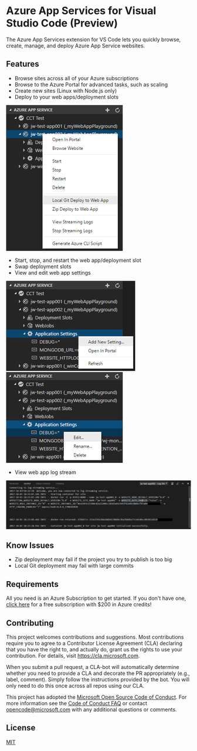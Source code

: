 # Azure App Services for Visual Studio Code (Preview)
The Azure App Services extension for VS Code lets you quickly browse, create, manage, and deploy Azure App Service websites.

## Features

* Browse sites across all of your Azure subscriptions
* Browse to the Azure Portal for advanced tasks, such as scaling
* Create new sites (Linux with Node.js only)
* Deploy to your web apps/deployment slots

![Deploy to Web App](resources/WebApp_Deploy.png)
* Start, stop, and restart the web app/deployment slot
* Swap deployment slots
* View and edit web app settings

![Add App Settings](resources/ApplicationSettings_Add.png)
![Edit App Settings](resources/ApplicationSettings_Edit.png)
* View web app log stream

![Web App Log Stream](resources/WebApp_LogStream.png)

## Know Issues

* Zip deployment may fail if the project you try to publish is too big
* Local Git deployment may fail with large commits

## Requirements

All you need is an Azure Subscription to get started. If you don't have one, [click here](https://azure.microsoft.com/en-us/free/) for a free subscription with $200 in Azure credits!

## Contributing

This project welcomes contributions and suggestions.  Most contributions require you to agree to a
Contributor License Agreement (CLA) declaring that you have the right to, and actually do, grant us
the rights to use your contribution. For details, visit https://cla.microsoft.com.

When you submit a pull request, a CLA-bot will automatically determine whether you need to provide
a CLA and decorate the PR appropriately (e.g., label, comment). Simply follow the instructions
provided by the bot. You will only need to do this once across all repos using our CLA.

This project has adopted the [Microsoft Open Source Code of Conduct](https://opensource.microsoft.com/codeofconduct/).
For more information see the [Code of Conduct FAQ](https://opensource.microsoft.com/codeofconduct/faq/) or
contact [opencode@microsoft.com](mailto:opencode@microsoft.com) with any additional questions or comments.

## License
[MIT](LICENSE.md)

